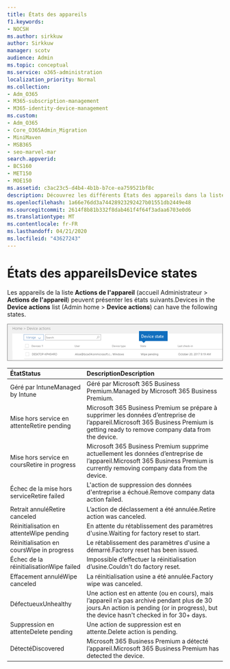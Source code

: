 ```yaml
---
title: États des appareils
f1.keywords:
- NOCSH
ms.author: sirkkuw
author: Sirkkuw
manager: scotv
audience: Admin
ms.topic: conceptual
ms.service: o365-administration
localization_priority: Normal
ms.collection:
- Adm_O365
- M365-subscription-management
- M365-identity-device-management
ms.custom:
- Adm_O365
- Core_O365Admin_Migration
- MiniMaven
- MSB365
- seo-marvel-mar
search.appverid:
- BCS160
- MET150
- MOE150
ms.assetid: c3ac23c5-d4b4-4b1b-b7ce-ea759521bf8c
description: Découvrez les différents États des appareils dans la liste actions de l’appareil dans la rubrique Accueil de l’administrateur dans Microsoft 365 pour les entreprises.
ms.openlocfilehash: 1a66e76dd3a74428923292427b01551db2449e48
ms.sourcegitcommit: 2614f8b81b332f8dab461f4f64f3adaa6703e0d6
ms.translationtype: MT
ms.contentlocale: fr-FR
ms.lasthandoff: 04/21/2020
ms.locfileid: "43627243"
---
```

# <a name="device-states"></a><span data-ttu-id="efbfd-103">États des appareils</span><span class="sxs-lookup"><span data-stu-id="efbfd-103">Device states</span></span>

<span data-ttu-id="efbfd-104">Les appareils de la liste **Actions de l'appareil** (accueil Administrateur \> **Actions de l'appareil**) peuvent présenter les états suivants.</span><span class="sxs-lookup"><span data-stu-id="efbfd-104">Devices in the **Device actions** list (Admin home \> **Device actions**) can have the following states.</span></span>
  
![In the Device actions list, you can see the Devices states.](../media/a621c47e-45d9-4e1a-beb9-c03254d40c1d.png)
  
|<span data-ttu-id="efbfd-106">**État**</span><span class="sxs-lookup"><span data-stu-id="efbfd-106">**Status**</span></span>|<span data-ttu-id="efbfd-107">**Description**</span><span class="sxs-lookup"><span data-stu-id="efbfd-107">**Description**</span></span>|
|:-----|:-----|
|<span data-ttu-id="efbfd-108">Géré par Intune</span><span class="sxs-lookup"><span data-stu-id="efbfd-108">Managed by Intune</span></span>  <br/> |<span data-ttu-id="efbfd-109">Géré par Microsoft 365 Business Premium.</span><span class="sxs-lookup"><span data-stu-id="efbfd-109">Managed by Microsoft 365 Business Premium.</span></span>  <br/> |
|<span data-ttu-id="efbfd-110">Mise hors service en attente</span><span class="sxs-lookup"><span data-stu-id="efbfd-110">Retire pending</span></span>  <br/> |<span data-ttu-id="efbfd-111">Microsoft 365 Business Premium se prépare à supprimer les données d’entreprise de l’appareil.</span><span class="sxs-lookup"><span data-stu-id="efbfd-111">Microsoft 365 Business Premium is getting ready to remove company data from the device.</span></span>  <br/> |
|<span data-ttu-id="efbfd-112">Mise hors service en cours</span><span class="sxs-lookup"><span data-stu-id="efbfd-112">Retire in progress</span></span>  <br/> |<span data-ttu-id="efbfd-113">Microsoft 365 Business Premium supprime actuellement les données d’entreprise de l’appareil.</span><span class="sxs-lookup"><span data-stu-id="efbfd-113">Microsoft 365 Business Premium is currently removing company data from the device.</span></span>  <br/> |
|<span data-ttu-id="efbfd-114">Échec de la mise hors service</span><span class="sxs-lookup"><span data-stu-id="efbfd-114">Retire failed</span></span>  <br/> | <span data-ttu-id="efbfd-115">L'action de suppression des données d'entreprise a échoué.</span><span class="sxs-lookup"><span data-stu-id="efbfd-115">Remove company data action failed.</span></span>  <br/> |
|<span data-ttu-id="efbfd-116">Retrait annulé</span><span class="sxs-lookup"><span data-stu-id="efbfd-116">Retire canceled</span></span>  <br/> |<span data-ttu-id="efbfd-117">L’action de déclassement a été annulée.</span><span class="sxs-lookup"><span data-stu-id="efbfd-117">Retire action was canceled.</span></span>  <br/> |
|<span data-ttu-id="efbfd-118">Réinitialisation en attente</span><span class="sxs-lookup"><span data-stu-id="efbfd-118">Wipe pending</span></span>  <br/> |<span data-ttu-id="efbfd-119">En attente du rétablissement des paramètres d'usine.</span><span class="sxs-lookup"><span data-stu-id="efbfd-119">Waiting for factory reset to start.</span></span>  <br/> |
|<span data-ttu-id="efbfd-120">Réinitialisation en cours</span><span class="sxs-lookup"><span data-stu-id="efbfd-120">Wipe in progress</span></span>  <br/> |<span data-ttu-id="efbfd-121">Le rétablissement des paramètres d'usine a démarré.</span><span class="sxs-lookup"><span data-stu-id="efbfd-121">Factory reset has been issued.</span></span>  <br/> |
|<span data-ttu-id="efbfd-122">Échec de la réinitialisation</span><span class="sxs-lookup"><span data-stu-id="efbfd-122">Wipe failed</span></span>  <br/> |<span data-ttu-id="efbfd-123">Impossible d’effectuer la réinitialisation d’usine.</span><span class="sxs-lookup"><span data-stu-id="efbfd-123">Couldn't do factory reset.</span></span>  <br/> |
|<span data-ttu-id="efbfd-124">Effacement annulé</span><span class="sxs-lookup"><span data-stu-id="efbfd-124">Wipe canceled</span></span>  <br/> |<span data-ttu-id="efbfd-125">La réinitialisation usine a été annulée.</span><span class="sxs-lookup"><span data-stu-id="efbfd-125">Factory wipe was canceled.</span></span>  <br/> |
|<span data-ttu-id="efbfd-126">Défectueux</span><span class="sxs-lookup"><span data-stu-id="efbfd-126">Unhealthy</span></span>  <br/> |<span data-ttu-id="efbfd-127">Une action est en attente (ou en cours), mais l’appareil n’a pas archivé pendant plus de 30 jours.</span><span class="sxs-lookup"><span data-stu-id="efbfd-127">An action is pending (or in progress), but the device hasn't checked in for 30+ days.</span></span>  <br/> |
|<span data-ttu-id="efbfd-128">Suppression en attente</span><span class="sxs-lookup"><span data-stu-id="efbfd-128">Delete pending</span></span>  <br/> |<span data-ttu-id="efbfd-129">Une action de suppression est en attente.</span><span class="sxs-lookup"><span data-stu-id="efbfd-129">Delete action is pending.</span></span>  <br/> |
|<span data-ttu-id="efbfd-130">Détecté</span><span class="sxs-lookup"><span data-stu-id="efbfd-130">Discovered</span></span>  <br/> |<span data-ttu-id="efbfd-131">Microsoft 365 Business Premium a détecté l’appareil.</span><span class="sxs-lookup"><span data-stu-id="efbfd-131">Microsoft 365 Business Premium has detected the device.</span></span>  <br/> |
   
